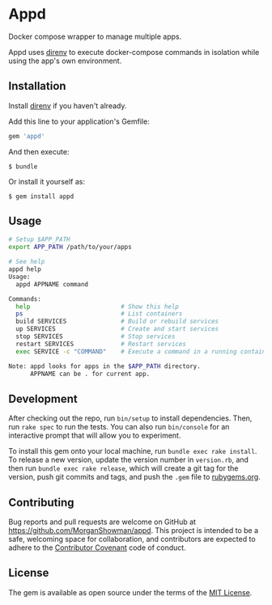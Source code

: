 # Appd

Docker compose wrapper to manage multiple apps.

Appd uses [direnv](http://direnv.net/) to execute docker-compose
commands in isolation while using the app's own environment.

## Installation

Install [direnv](http://direnv.net/) if you haven't already.

Add this line to your application's Gemfile:

```ruby
gem 'appd'
```

And then execute:

    $ bundle

Or install it yourself as:

    $ gem install appd

## Usage

```sh
# Setup $APP_PATH
export APP_PATH /path/to/your/apps

# See help
appd help
Usage:
  appd APPNAME command

Commands:
  help                         # Show this help
  ps                           # List containers
  build SERVICES               # Build or rebuild services
  up SERVICES                  # Create and start services
  stop SERVICES                # Stop services
  restart SERVICES             # Restart services
  exec SERVICE -c "COMMAND"    # Execute a command in a running container

Note: appd looks for apps in the $APP_PATH directory.
      APPNAME can be . for current app.
```

## Development

After checking out the repo, run `bin/setup` to install dependencies. Then, run `rake spec` to run the tests. You can also run `bin/console` for an interactive prompt that will allow you to experiment.

To install this gem onto your local machine, run `bundle exec rake install`. To release a new version, update the version number in `version.rb`, and then run `bundle exec rake release`, which will create a git tag for the version, push git commits and tags, and push the `.gem` file to [rubygems.org](https://rubygems.org).

## Contributing

Bug reports and pull requests are welcome on GitHub at https://github.com/MorganShowman/appd. This project is intended to be a safe, welcoming space for collaboration, and contributors are expected to adhere to the [Contributor Covenant](http://contributor-covenant.org) code of conduct.


## License

The gem is available as open source under the terms of the [MIT License](http://opensource.org/licenses/MIT).

